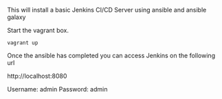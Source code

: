 This will install a basic Jenkins CI/CD Server using ansible and ansible galaxy

Start the vagrant box.

```vagrant up```

Once the ansible has completed you can access Jenkins on the following url

http://localhost:8080


Username: admin
Password: admin
